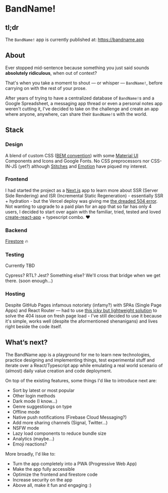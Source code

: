 # BandName!

## tl;dr

The `BandName!` app is currently published at: https://bandname.app

## About

Ever stopped mid-sentence because something you just said sounds **absolutely ridiculous**, when out of context?

That's when you take a moment to shout — or whisper — `BandName!`, before carrying on with the rest of your prose.

After years of trying to have a centralized database of `BandName!`s and a Google Spreadsheet, a messaging app thread or even a personal notes app weren't cutting it, I've decided to take on the challenge and create an app where anyone, anywhere, can share their `BandName!`s with the world.

## Stack

### Design

A blend of custom CSS ([BEM convention](https://en.bem.info/methodology/css/)) with some [Material UI](https://mui.com/) Components and Icons and Google Fonts. No CSS preprocessors nor CSS-IN-JS (yet?) although [Stitches](https://stitches.dev/) and [Emotion](https://emotion.sh/docs/@emotion/css) have piqued my interest.

### Frontend

I had started the project as a [Next.js](https://nextjs.org/) app to learn more about SSR (Server Side Rendering) and ISR (Incremental Static Regeneration) - essentially SSR + hydration - but the Vercel deploy was giving me [the dreaded 504 error](https://stackoverflow.com/questions/68771480/nextjs-vercel-504-error-function-invocation-timeout). Not wanting to upgrade to a paid plan for an app that so far has only 4 users, I decided to start over again with the familiar, tried, tested and loved [create-react-app](https://create-react-app.dev/) + typescript combo. ❤️

### Backend

[Firestore](https://firebase.google.com/docs/firestore/) 🔥

### Testing

Currently TBD

Cypress? RTL? Jest? Something else? We'll cross that bridge when we get there. (soon enough...)

### Hosting

Despite GitHub Pages infamous notoriety (infamy?) with SPAs (Single Page Apps) and React Router — had to use [this icky but lightweight solution](https://github.com/rafgraph/spa-github-pages) to solve the 404 issue on fresh page load - I've still decided to use it because it's simple, works well (despite the aformentioned shenanigans) and lives right beside the code itself.

## What‘s next?

The BandName app is a playground for me to learn new technologies, practice designing and implementing things, test experimental stuff and iterate over a React/Typescript app while emulating a real world scenario of (almost) daily value creation and code deployment.

On top of the existing features, some things I'd like to introduce next are:

- Sort by latest or most popular
- Other login methods
- Dark mode (I know...)
- Genre suggestiongs on type
- Offline mode
- Native push notifications (Firebase Cloud Messaging?)
- Add more sharing channels (Signal, Twitter...)
- NSFW mode
- Lazy load components to reduce bundle size
- Analytics (maybe...)
- Emoji reactions?

More broadly, I'd like to:

- Turn the app completely into a PWA (Progressive Web App)
- Make the app fully accessible
- Optimize the frontend and firestore code
- Increase security on the app
- Above all, make it fun and engaging :)
